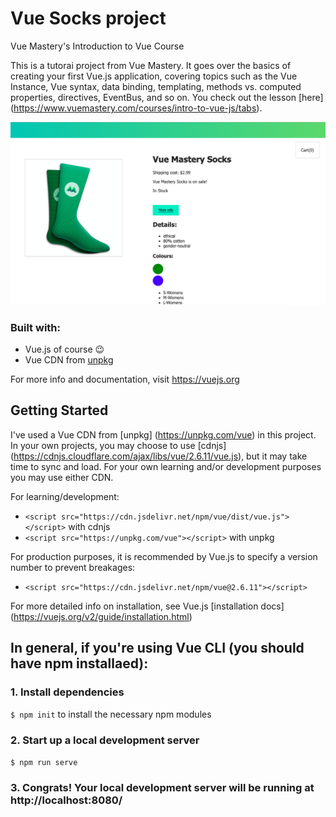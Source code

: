 # Vue Socks project
Vue Mastery's Introduction to Vue Course

This is a tutorai project from Vue Mastery. It goes over the basics of creating your first Vue.js application, covering topics such as the Vue Instance, Vue syntax, data binding, templating, methods vs. computed properties, directives, EventBus, and so on. You check out the lesson [here] (https://www.vuemastery.com/courses/intro-to-vue-js/tabs).

![Vue.js blue and green socks with Vue logo marked on shaft](./assets/project-photo.png)

### Built with:
- Vue.js of course 😉
- Vue CDN from [unpkg](https://unpkg.com/vue)

For more info and documentation, visit https://vuejs.org

## Getting Started

I've used a Vue CDN from [unpkg] (https://unpkg.com/vue) in this project. In your own projects, you may choose to use [cdnjs] (https://cdnjs.cloudflare.com/ajax/libs/vue/2.6.11/vue.js), but it may take time to sync and load. For your own learning and/or development purposes you may use either CDN.

For learning/development:
- `<script src="https://cdn.jsdelivr.net/npm/vue/dist/vue.js"></script>` with cdnjs
- `<script src="https://unpkg.com/vue"></script>` with unpkg

For production purposes, it is recommended by Vue.js to specify a version number to prevent breakages:
- `<script src="https://cdn.jsdelivr.net/npm/vue@2.6.11"></script>`

For more detailed info on installation, see Vue.js [installation docs] (https://vuejs.org/v2/guide/installation.html)


## In general, if you're using Vue CLI (you should have npm installaed):

### 1. Install dependencies
`$ npm init` to install the necessary npm modules

### 2. Start up a local development server
`$ npm run serve`

### 3. Congrats! Your local development server will be running at http://localhost:8080/

